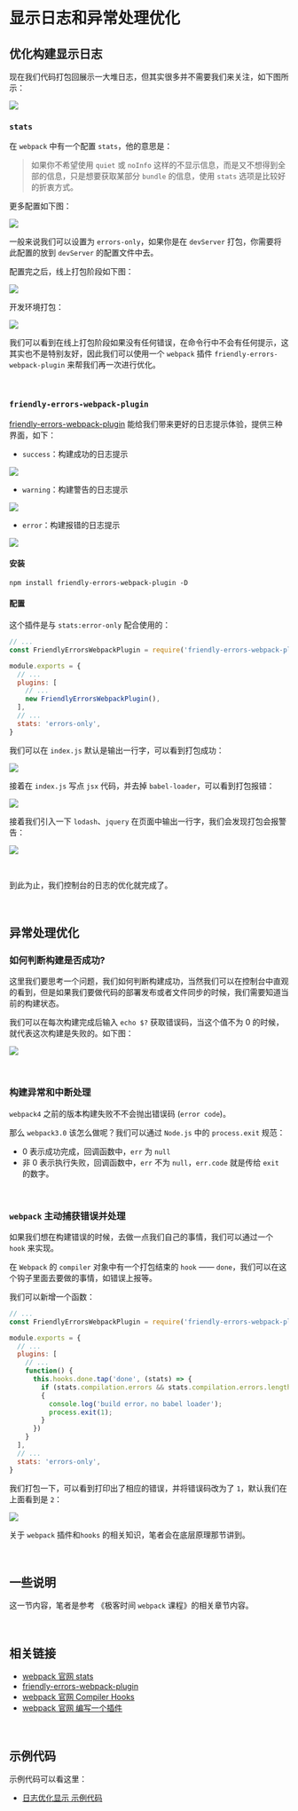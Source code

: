 # 显示日志和异常处理优化

## 优化构建显示日志

现在我们代码打包回展示一大堆日志，但其实很多并不需要我们来关注，如下图所示：

![](./img/log1.png)

### `stats`

在 `webpack` 中有一个配置 `stats`，他的意思是：

> 如果你不希望使用 `quiet` 或 `noInfo` 这样的不显示信息，而是又不想得到全部的信息，只是想要获取某部分 `bundle` 的信息，使用 `stats` 选项是比较好的折衷方式。

更多配置如下图：

![](./img/log2.png)



一般来说我们可以设置为 `errors-only`，如果你是在 `devServer` 打包，你需要将此配置的放到 `devServer` 的配置文件中去。

配置完之后，线上打包阶段如下图：

![](./img/log3.png)

开发环境打包：

![](./img/log4.png)

我们可以看到在线上打包阶段如果没有任何错误，在命令行中不会有任何提示，这其实也不是特别友好，因此我们可以使用一个 `webpack` 插件 `friendly-errors-webpack-plugin` 来帮我们再一次进行优化。

&nbsp;

### `friendly-errors-webpack-plugin`

[friendly-errors-webpack-plugin](https://github.com/geowarin/friendly-errors-webpack-plugin) 能给我们带来更好的日志提示体验，提供三种界面，如下：

* `success`：构建成功的⽇志提示

![](./img/log5.png)

* `warning`：构建警告的⽇志提示

![](./img/log6.png)

* `error`：构建报错的⽇志提示

![](./img/log7.png)

#### 安装

```shell
npm install friendly-errors-webpack-plugin -D
```

#### 配置

这个插件是与 `stats:error-only` 配合使用的：

```javascript
// ...
const FriendlyErrorsWebpackPlugin = require('friendly-errors-webpack-plugin');

module.exports = {
  // ...
  plugins: [
    // ...
    new FriendlyErrorsWebpackPlugin(),
  ],
  // ...
  stats: 'errors-only',
}
```

我们可以在 `index.js` 默认是输出一行字，可以看到打包成功：

![](./img/log9.png)

接着在 `index.js` 写点 `jsx` 代码，并去掉 `babel-loader`，可以看到打包报错：

![](./img/log10.png)

接着我们引入一下 `lodash`、`jquery` 在页面中输出一行字，我们会发现打包会报警告：

![](./img/log8.png)

&nbsp;

到此为止，我们控制台的日志的优化就完成了。

&nbsp;

## 异常处理优化

### 如何判断构建是否成功?

这里我们要思考一个问题，我们如何判断构建成功，当然我们可以在控制台中直观的看到，但是如果我们要做代码的部署发布或者文件同步的时候，我们需要知道当前的构建状态。

我们可以在每次构建完成后输⼊ `echo $?` 获取错误码，当这个值不为 0 的时候，就代表这次构建是失败的。如下图：

![](./img/error1.png)

&nbsp;

### 构建异常和中断处理

`webpack4` 之前的版本构建失败不不会抛出错误码 (`error code`)。

那么 `webpack3.0` 该怎么做呢？我们可以通过 `Node.js` 中的 `process.exit` 规范：

* 0 表示成功完成，回调函数中，`err` 为 `null`
* 非 0 表示执行失败，回调函数中，`err` 不为 `null`，`err.code` 就是传给 `exit` 的数字。

&nbsp;

### `webpack` 主动捕获错误并处理

如果我们想在构建错误的时候，去做一点我们自己的事情，我们可以通过一个 `hook` 来实现。

在 `Webpack` 的 `compiler` 对象中有一个打包结束的 `hook` ——  `done`，我们可以在这个钩子里面去要做的事情，如错误上报等。

我们可以新增一个函数： 

```javascript
// ...
const FriendlyErrorsWebpackPlugin = require('friendly-errors-webpack-plugin');

module.exports = {
  // ...
  plugins: [
    // ...
    function() {
      this.hooks.done.tap('done', (stats) => {
        if (stats.compilation.errors && stats.compilation.errors.length && process.argv.indexOf('--watch') == -1)
        {
          console.log('build error，no babel loader');
          process.exit(1);
        }
      })
    } 
  ],
  // ...
  stats: 'errors-only',
}
```

我们打包一下，可以看到打印出了相应的错误，并将错误码改为了 `1`，默认我们在上面看到是 `2`：

![](./img/error2.png)

关于 `webpack` 插件和`hooks` 的相关知识，笔者会在底层原理那节讲到。



&nbsp;

## 一些说明

这一节内容，笔者是参考 《极客时间 `webpack` 课程》的相关章节内容。



&nbsp;

## 相关链接

- [webpack 官网 stats](https://webpack.js.org/configuration/stats/)
- [friendly-errors-webpack-plugin](https://github.com/geowarin/friendly-errors-webpack-plugin)
- [webpack 官网 Compiler Hooks](https://webpack.js.org/api/compiler-hooks/)
- [webpack 官网 编写一个插件](https://webpack.js.org/contribute/writing-a-plugin/)

&nbsp;

## 示例代码

示例代码可以看这里：

- [日志优化显示 示例代码](https://github.com/darrell0904/webpack-study-demo/tree/master/chapter2/log-demo)

